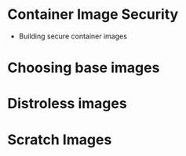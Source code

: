 
# Container Image Security 
 - Building secure container images
     
     
     
     
# Choosing base images 



# Distroless images 





# Scratch Images 
     
